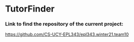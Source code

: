 # TutorFinder

### Link to find the repository of the current project:
https://github.com/CS-UCY-EPL343/epl343.winter21.team10